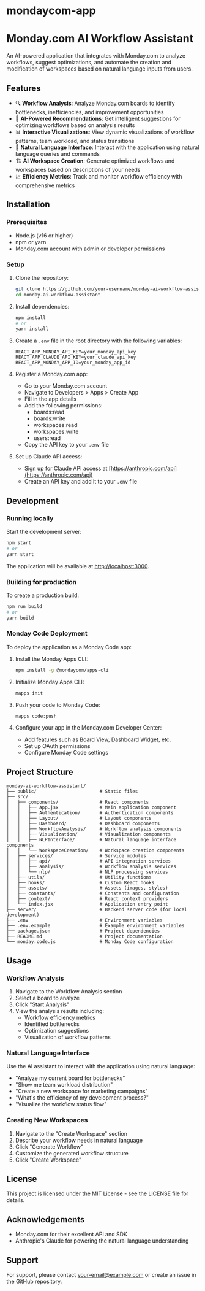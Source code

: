 # mondaycom-app
# Monday.com AI Workflow Assistant

An AI-powered application that integrates with Monday.com to analyze workflows, suggest optimizations, and automate the creation and modification of workspaces based on natural language inputs from users.

## Features

- 🔍 **Workflow Analysis**: Analyze Monday.com boards to identify bottlenecks, inefficiencies, and improvement opportunities
- 🤖 **AI-Powered Recommendations**: Get intelligent suggestions for optimizing workflows based on analysis results
- 📊 **Interactive Visualizations**: View dynamic visualizations of workflow patterns, team workload, and status transitions
- 💬 **Natural Language Interface**: Interact with the application using natural language queries and commands
- 🏗️ **AI Workspace Creation**: Generate optimized workflows and workspaces based on descriptions of your needs
- 📈 **Efficiency Metrics**: Track and monitor workflow efficiency with comprehensive metrics

## Installation

### Prerequisites

- Node.js (v16 or higher)
- npm or yarn
- Monday.com account with admin or developer permissions

### Setup

1. Clone the repository:
   ```bash
   git clone https://github.com/your-username/monday-ai-workflow-assistant.git
   cd monday-ai-workflow-assistant
   ```

2. Install dependencies:
   ```bash
   npm install
   # or
   yarn install
   ```

3. Create a `.env` file in the root directory with the following variables:
   ```
   REACT_APP_MONDAY_API_KEY=your_monday_api_key
   REACT_APP_CLAUDE_API_KEY=your_claude_api_key
   REACT_APP_MONDAY_APP_ID=your_monday_app_id
   ```

4. Register a Monday.com app:
   - Go to your Monday.com account
   - Navigate to Developers > Apps > Create App
   - Fill in the app details
   - Add the following permissions:
     - boards:read
     - boards:write
     - workspaces:read
     - workspaces:write
     - users:read
   - Copy the API key to your `.env` file

5. Set up Claude API access:
   - Sign up for Claude API access at [https://anthropic.com/api](https://anthropic.com/api)
   - Create an API key and add it to your `.env` file

## Development

### Running locally

Start the development server:

```bash
npm start
# or
yarn start
```

The application will be available at [http://localhost:3000](http://localhost:3000).

### Building for production

To create a production build:

```bash
npm run build
# or
yarn build
```

### Monday Code Deployment

To deploy the application as a Monday Code app:

1. Install the Monday Apps CLI:
   ```bash
   npm install -g @mondaycom/apps-cli
   ```

2. Initialize Monday Apps CLI:
   ```bash
   mapps init
   ```

3. Push your code to Monday Code:
   ```bash
   mapps code:push
   ```

4. Configure your app in the Monday.com Developer Center:
   - Add features such as Board View, Dashboard Widget, etc.
   - Set up OAuth permissions
   - Configure Monday Code settings

## Project Structure

```
monday-ai-workflow-assistant/
├── public/                       # Static files
├── src/
│   ├── components/               # React components
│   │   ├── App.jsx               # Main application component
│   │   ├── Authentication/       # Authentication components
│   │   ├── Layout/               # Layout components
│   │   ├── Dashboard/            # Dashboard components
│   │   ├── WorkflowAnalysis/     # Workflow analysis components
│   │   ├── Visualization/        # Visualization components
│   │   ├── NLPInterface/         # Natural language interface components
│   │   └── WorkspaceCreation/    # Workspace creation components
│   ├── services/                 # Service modules
│   │   ├── api/                  # API integration services
│   │   ├── analysis/             # Workflow analysis services
│   │   └── nlp/                  # NLP processing services
│   ├── utils/                    # Utility functions
│   ├── hooks/                    # Custom React hooks
│   ├── assets/                   # Assets (images, styles)
│   ├── constants/                # Constants and configuration
│   ├── context/                  # React context providers
│   └── index.jsx                 # Application entry point
├── server/                       # Backend server code (for local development)
├── .env                          # Environment variables
├── .env.example                  # Example environment variables
├── package.json                  # Project dependencies
├── README.md                     # Project documentation
└── monday.code.js                # Monday Code configuration
```

## Usage

### Workflow Analysis

1. Navigate to the Workflow Analysis section
2. Select a board to analyze
3. Click "Start Analysis"
4. View the analysis results including:
   - Workflow efficiency metrics
   - Identified bottlenecks
   - Optimization suggestions
   - Visualization of workflow patterns

### Natural Language Interface

Use the AI assistant to interact with the application using natural language:

- "Analyze my current board for bottlenecks"
- "Show me team workload distribution"
- "Create a new workspace for marketing campaigns"
- "What's the efficiency of my development process?"
- "Visualize the workflow status flow"

### Creating New Workspaces

1. Navigate to the "Create Workspace" section
2. Describe your workflow needs in natural language
3. Click "Generate Workflow"
4. Customize the generated workflow structure
5. Click "Create Workspace"

## License

This project is licensed under the MIT License - see the LICENSE file for details.

## Acknowledgements

- Monday.com for their excellent API and SDK
- Anthropic's Claude for powering the natural language understanding

## Support

For support, please contact [your-email@example.com](mailto:your-email@example.com) or create an issue in the GitHub repository.
